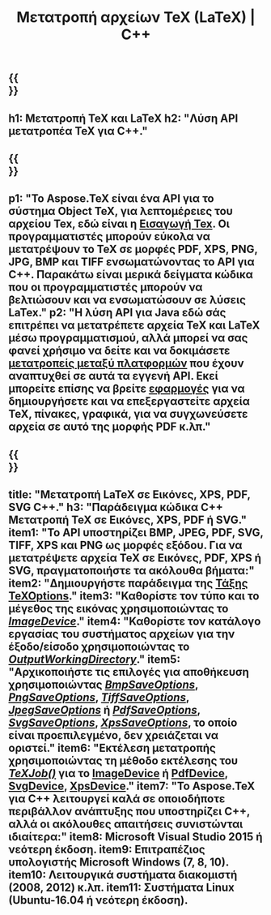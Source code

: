 ﻿---
translation: true
template: /_templates/_conversion-cpp.md
title: Μετατροπή αρχείων TeX (LaTeX) | C++
url: /cpp/conversion/
keywords: μετατροπέας tex cpp api, μετατροπέας tex c++ api
description: Λύση API C++ μετατροπής TeX(LaTeX). Μετατρέψτε αρχεία LaTeX σε PDF, XPS και Εικόνες, συμπεριλαμβανομένων των PNG, JPEG, TIFF, BMP με λίγες γραμμές κώδικα C++.
family: tex
platformtag: cpp
feature: conversion
---

{{<section banner>}}
---
h1: Μετατροπή TeX και LaTeX
h2: "Λύση API μετατροπέα TeX για C++."
---

{{<section overview>}}
---
p1: "Το Aspose.TeX είναι ένα API για το σύστημα Object TeX, για λεπτομέρειες του αρχείου Tex, εδώ είναι η [Εισαγωγή Tex](https://docs.aspose.com/tex/cpp/what-is-tex/). Οι προγραμματιστές μπορούν εύκολα να μετατρέψουν το TeX σε μορφές PDF, XPS, PNG, JPG, BMP και TIFF ενσωματώνοντας το API για C++. Παρακάτω είναι μερικά δείγματα κώδικα που οι προγραμματιστές μπορούν να βελτιώσουν και να ενσωματώσουν σε λύσεις LaTex."
p2: "Η λύση API για Java εδώ σάς επιτρέπει να μετατρέπετε αρχεία TeX και LaTeX μέσω προγραμματισμού, αλλά μπορεί να σας φανεί χρήσιμο να δείτε και να δοκιμάσετε [μετατροπείς μεταξύ πλατφορμών](https://products.aspose.app/tex/conversion) που έχουν αναπτυχθεί σε αυτά τα εγγενή API. Εκεί μπορείτε επίσης να βρείτε [εφαρμογές](https://products.aspose.app/tex/applications) για να δημιουργήσετε και να επεξεργαστείτε αρχεία TeX, πίνακες, γραφικά, για να συγχωνεύσετε αρχεία σε αυτό της μορφής PDF κ.λπ."
---

{{<section feature1>}}
---
title: "Μετατροπή LaTeX σε Εικόνες, XPS, PDF, SVG C++."
h3: "Παράδειγμα κώδικα C++ Μετατροπή TeX σε Εικόνες, XPS, PDF ή SVG."
item1: "Το API υποστηρίζει BMP, JPEG, PDF, SVG, TIFF, XPS και PNG ως μορφές εξόδου. Για να μετατρέψετε αρχεία TeX σε Εικόνες, PDF, XPS ή SVG, πραγματοποιήστε τα ακόλουθα βήματα:"
item2: "Δημιουργήστε παράδειγμα της [Τάξης TeXOptions](https://reference.aspose.com/tex/cpp/class/aspose.te_x.te_x_options)."
item3: "Καθορίστε τον τύπο και το μέγεθος της εικόνας χρησιμοποιώντας το [*ImageDevice*](https://reference.aspose.com/page/cpp/class/aspose.page.e_p_s.device.image_device)."
item4: "Καθορίστε τον κατάλογο εργασίας του συστήματος αρχείων για την έξοδο/είσοδο χρησιμοποιώντας το [*OutputWorkingDirectory*](https://reference.aspose.com/tex/cpp/class/aspose.te_x.te_x_options#aa4f4ea6dab7db5ba1b40800495ba1b40800495]https://king./reference.aspose.com/tex/cpp/class/aspose.te_x.te_x_options#aa4f4ea6dab7db5ba1b40800495f16f63)."
item5: "Αρχικοποιήστε τις επιλογές για αποθήκευση χρησιμοποιώντας [*BmpSaveOptions*](https://reference.aspose.com/tex/cpp/class/aspose.te_x.presentation.image.bmp_save_options), [*PngSaveOptions*](https://reference.aspose.com/tex/cpp/class/aspose.te_x.presentation.image.png_save_options), [*TiffSaveOptions*](https://reference.aspose.com/tex/cpp/class/aspose.te_x.presentation.image.tiff_save_options), [*JpegSaveOptions*](https://reference.aspose.com/tex/cpp/class/aspose.te_x.presentation.image.jpeg_save_options) ή [*PdfSaveOptions*](https://reference.aspose.com/tex/cpp/class/aspose.te_x.presentation.pdf.pdf_save_options), [*SvgSaveOptions*](https://reference.aspose.com/tex/cpp/class/aspose.te_x.presentation.svg.svg_save_options), [*XpsSaveOptions*](https://reference.aspose.com/tex/cpp/class/aspose.te_x.presentation.xps.xps_save_options), το οποίο είναι προεπιλεγμένο, δεν χρειάζεται να οριστεί."
item6: "Εκτέλεση μετατροπής χρησιμοποιώντας τη μέθοδο εκτέλεσης του [*TeXJob()*](https://reference.aspose.com/tex/cpp/class/aspose.te_x.te_x_job) για το [ImageDevice](https://reference.aspose.com/tex/cpp/class/aspose.te_x.presentation.image.image_device) ή [PdfDevice](https://reference.aspose.com/tex/cpp/class/aspose.te_x.presentation.pdf.pdf_device), [ SvgDevice](https://reference.aspose.com/tex/cpp/class/aspose.te_x.presentation.svg.svg_device), [XpsDevice](https://reference.aspose.com/tex/cpp/class/aspose.te_x.presentation.xps.xps_device)."
item7: "Το Aspose.TeX για C++ λειτουργεί καλά σε οποιοδήποτε περιβάλλον ανάπτυξης που υποστηρίζει C++, αλλά οι ακόλουθες απαιτήσεις συνιστώνται ιδιαίτερα:"
item8: Microsoft Visual Studio 2015 ή νεότερη έκδοση.
item9: Επιτραπέζιος υπολογιστής Microsoft Windows (7, 8, 10).
item10: Λειτουργικά συστήματα διακομιστή (2008, 2012) κ.λπ.
item11: Συστήματα Linux (Ubuntu-16.04 ή νεότερη έκδοση).
---


